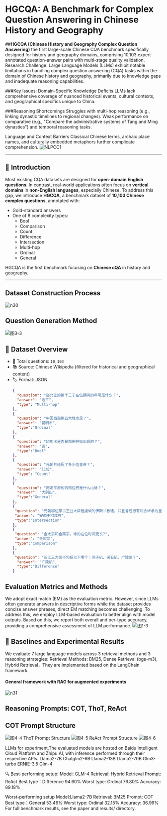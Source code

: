 # HGCQA: A Benchmark for Complex Question Answering in Chinese History and Geography

##**HGCQA (Chinese History and Geography Complex Question Answering)** the first large-scale Chinese CQA benchmark specifically designed for history and geography domains, comprising 10,103 expert annotated question-answer pairs with multi-stage quality validation.
Research Challenge:
Large Language Models (LLMs) exhibit notable limitations in handling complex question answering (CQA) tasks within the domain of Chinese history and geography, primarily due to knowledge gaps and inadequate reasoning capabilities.

###Key Issues:
Domain-Specific Knowledge Deficits
LLMs lack comprehensive coverage of nuanced historical events, cultural contexts, and geographical specifics unique to China.

###Reasoning Shortcomings
Struggles with multi-hop reasoning (e.g., linking dynastic timelines to regional changes).
Weak performance on comparative (e.g., "Compare the administrative systems of Tang and Ming dynasties") and temporal reasoning tasks.

Language and Context Barriers
Classical Chinese terms, archaic place names, and culturally embedded metaphors further complicate comprehension.
![NLPCC1](https://github.com/user-attachments/assets/2ebc7de3-5500-471b-89ca-8c0b879db8e3)

---
## 📌 Introduction
Most existing CQA datasets are designed for **open-domain English questions**. In contrast, real-world applications often focus on **vertical domains** in **non-English languages**, especially Chinese.
To address this gap, we introduce **HGCQA**, a benchmark dataset of **10,103 Chinese complex questions**, annotated with:
- Gold-standard answers
- One of 8 complexity types:
  - Bool
  - Comparison
  - Count
  - Difference
  - Intersection
  - Multi-hop
  - Ordinal
  - General

HGCQA is the first benchmark focusing on **Chinese cQA** in history and geography.

---



## Dataset Construction Process
![n30](https://github.com/user-attachments/assets/ffe13017-3c95-4fab-892c-086772bc755a)


## Question Generation Method
![图3-3](https://github.com/user-attachments/assets/fc80f25c-0668-446c-b6b7-219e805520ab)


## 🧠 Dataset Overview
- 🧾 Total questions: `10,103`
- 📚 Source: Chinese Wikipedia (filtered for historical and geographical content)
- 🏷️ Format: JSON
  ```json
  {
    "question": "赵允让的第十三子在位期间的年号是什么？",
    "answer": "治平",
    "type": "Multi-hop"
  },
  {
    "question": "中国西部第四大城市是？",
    "answer": "昆明市",
    "type":"Ordinal"
  },
  {
    "question": "印刷术是否是南宋开始出现的？",
    "answer": "否",
    "type":"Bool"
  },
  {
    "question": "元朝共经历了多少位皇帝？",
    "answer": "11位",
    "type": "Count"
  },
  {
    "question": "两湖平原的西部边界是什么山脉？",
    "answer": "大别山",
    "type":"General"
  },
  {
   "question": "元朝哪位蒙古王公大臣是虔诚的伊斯兰教徒，并且曾经很有机会继承为皇帝？",
   "answer": "安西王阿难答",
   "type":"Intersection"
  },
  {
   "question": "金太宗和金熙宗，谁的在位时间更长?",
   "answer": "金熙宗",
   "type":"Comparison"
  },
  {
   "question": "长江三大矶不包括以下哪个：燕子矶、采石矶、广陵矶？",
    "answer": "广陵矶",
    "type":"Difference"
  }
## Evaluation Metrics and Methods
We adopt exact match (EM) as the
evaluation metric. However, since LLMs often generate answers in descriptive forms while the dataset provides concise answer phrases, direct EM matching becomes challenging. To address this, we employ LLM-based evaluation to better align with model outputs. Based on this, we report both overall and per-type accuracy, providing a comprehensive assessment of LLM performance.
![图1-3](https://github.com/user-attachments/assets/0ffcf7da-da6f-4569-8de1-13a8ad790f88)

  
## 🚀 Baselines and Experimental Results
We evaluate 7 large language models across 3 retrieval methods and 3 reasoning strategies:
Retrieval Methods: BM25, Dense Retrieval (bge-m3), Hybrid Retrieval，They are implemented based on the LangChain framework.
#### General framework with RAG for augmented experiments
![n31](https://github.com/user-attachments/assets/6d783428-466f-46b8-a24e-ad1c194aefce)


## Reasoning Prompts: COT, ThoT, ReAct

## COT Prompt Structure
![图4-4](https://github.com/user-attachments/assets/65da3ec4-b21b-4aac-8e82-32dd7bcbd91f)
ThoT Prompt Structure
![图4-5](https://github.com/user-attachments/assets/197ae2b2-19fe-425b-9f4f-a76594dbdb30)
ReAct Prompt Structure
![图4-6](https://github.com/user-attachments/assets/40c149fd-5b52-4679-8375-c06559480eb1)

LLMs for experiment,The evaluated models are hosted on Baidu Intelligent Cloud Platform and Zhipu AI, with inference performed through their respective APIs.
Llama2-7B
Chatglm2-6B
Llama2-13B
Llama2-70B
Glm3-turbo
ERNIE-3.5
Glm-4


🔍 Best-performing setup:
Model: GLM-4
Retrieval: Hybrid Retrieval
Prompt: ReAct
Best type：Difference 94.60%
Worst type: Ordinal 76.80%
Accuracy: 89.18%

Worst-performing setup 
Model:Llama2-7B
Retrieval:  BM25
Prompt: COT
Best type：General 53.46%
Worst type: Ordinal 32.15%
Accuracy: 36.99%
For full benchmark results, see the paper and results/ directory.
